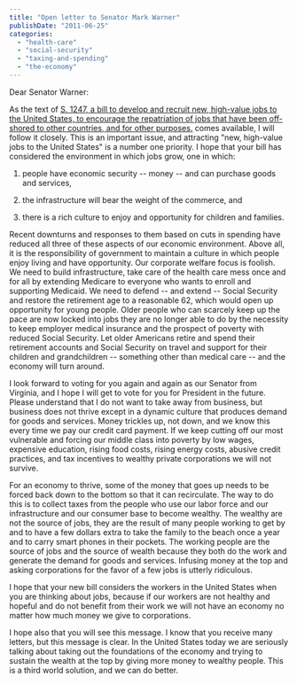 ```yaml
---
title: "Open letter to Senator Mark Warner"
publishDate: "2011-06-25"
categories: 
  - "health-care"
  - "social-security"
  - "taxing-and-spending"
  - "the-economy"
---
```


Dear Senator Warner:

As the text of [S. 1247, a bill to develop and recruit new, high-value jobs to the United States, to encourage the repatriation of jobs that have been off-shored to other countries, and for other purposes.](http://www.govtrack.us/congress/bill.xpd?bill=s112-1247) comes available, I will follow it closely. This is an important issue, and attracting "new, high-value jobs to the United States" is a number one priority. I hope that your bill has considered the environment in which jobs grow, one in which:

1. people have economic security -- money -- and can purchase goods and services,

3. the infrastructure will bear the weight of the commerce, and
4. there is a rich culture to enjoy and opportunity for children and families.

Recent downturns and responses to them based on cuts in spending have reduced all three of these aspects of our economic environment. Above all, it is the responsibility of government to maintain a culture in which people enjoy living and have opportunity. Our corporate welfare focus is foolish. We need to build infrastructure, take care of the health care mess once and for all by extending Medicare to everyone who wants to enroll and supporting Medicaid. We need to defend -- and extend -- Social Security and restore the retirement age to a reasonable 62, which would open up opportunity for young people. Older people who can scarcely keep up the pace are now locked into jobs they are no longer able to do by the necessity to keep employer medical insurance and the prospect of poverty with reduced Social Security. Let older Americans retire and spend their retirement accounts and Social Security on travel and support for their children and grandchildren -- something other than medical care -- and the economy will turn around.

I look forward to voting for you again and again as our Senator from Virginia, and I hope I will get to vote for you for President in the future. Please understand that I do not want to take away from business, but business does not thrive except in a dynamic culture that produces demand for goods and services. Money trickles up, not down, and we know this every time we pay our credit card payment. If we keep cutting off our most vulnerable and forcing our middle class into poverty by low wages, expensive education, rising food costs, rising energy costs, abusive credit practices, and tax incentives to wealthy private corporations we will not survive.

For an economy to thrive, some of the money that goes up needs to be forced back down to the bottom so that it can recirculate. The way to do this is to collect taxes from the people who use our labor force and our infrastructure and our consumer base to become wealthy. The wealthy are not the source of jobs, they are the result of many people working to get by and to have a few dollars extra to take the family to the beach once a year and to carry smart phones in their pockets. The working people are the source of jobs and the source of wealth because they both do the work and generate the demand for goods and services. Infusing money at the top and asking corporations for the favor of a few jobs is utterly ridiculous.

I hope that your new bill considers the workers in the United States when you are thinking about jobs, because if our workers are not healthy and hopeful and do not benefit from their work we will not have an economy no matter how much money we give to corporations.

I hope also that you will see this message. I know that you receive many letters, but this message is clear. In the United States today we are seriously talking about taking out the foundations of the economy and trying to sustain the wealth at the top by giving more money to wealthy people. This is a third world solution, and we can do better.
